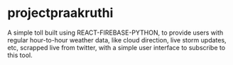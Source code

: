 # projectpraakruthi
A simple toll built using REACT-FIREBASE-PYTHON, to provide users with regular hour-to-hour weather data, like cloud direction, live storm updates, etc, scrapped live from twitter, with a simple user interface to subscribe to this tool.
